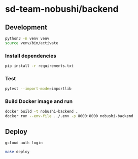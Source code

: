# sd-team-nobushi/backend

## Development

```sh
python3 -m venv venv
source venv/bin/activate
```

### Install dependencies

```sh
pip install -r requirements.txt
```

### Test

```sh
pytest --import-mode=importlib
```

### Build Docker image and run

```sh
docker build -t nobushi-backend .
docker run --env-file ../.env -p 8000:8000 nobushi-backend
```

## Deploy

```sh
gcloud auth login
```

```sh
make deploy
```
